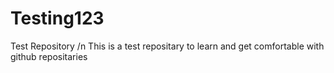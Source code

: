 # Testing123
Test Repository
/n This is a test repositary to learn and get comfortable with github repositaries 

